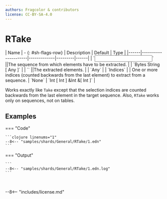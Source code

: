 ```yaml
---
authors: Fragcolor & contributors
license: CC-BY-SA-4.0
---
```



# RTake

<div class="sh-parameters" markdown="1">
| Name | - {: #sh-flags-row} | Description | Default | Type |
|------|---------------------|-------------|---------|------|
| `<input>` ||The sequence from which elements have to be extracted. | | `Bytes String [ Any ]` |
| `<output>` ||The extracted elements. | | `Any` |
| `Indices` |  | One or more indices (counted backwards from the last element) to extract from a sequence. | `None` | `Int [ Int ] &Int &[ Int ]` |

</div>

Works exactly like `Take` except that the selection indices are counted backwards from the last element in the target sequence. Also, `RTake` works only on sequences, not on tables.

## Examples

=== "Code"

    ```clojure linenums="1"
    --8<-- "samples/shards/General/RTake/1.edn"
    ```

=== "Output"

    ```
    --8<-- "samples/shards/General/RTake/1.edn.log"
    ```
&nbsp;

--8<-- "includes/license.md"
